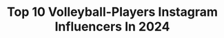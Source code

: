 ---
title: Top 10 Volleyball-Players Instagram Influencers In 2024
description: >-
  Find top volleyball-players Instagram influencers in 2024. Most popular hashtags: #volleyball #volleyballplayer #volei #volleyballteam.
platform: Instagram
hits: 367
text_top: Discover the top-rated Instagram profiles on inBeat.
text_bottom: Our search engine aggregates 367 Instagram influencers like this for you to contact.
profiles:
  - username: "morganebeck"
    fullname: >-
      Morgan Miller - The Simple Mom
    bio: >-
      Mama to 8 🧿 💍 @millerbode Former Pro Indoor + Beach Volleyball Player Former Cal Golden Bear
    location: "United States"
    followers: 166436
    engagement: 771
    commentsToLikes: 0.029534
    id: ck0twinp6fjxv0i1951wwoqzo
    verified: true
    hashtags: "#scarletoliviakhione, #holidays, #babygirl, #eddiebeck"
  - username: "tobiaskrick"
    fullname: >-
      Tobias Krick
    bio: >-
      Hey I am Tobias Professional Volleyball Player and 2.13m/7ft tall Follow if you’re shorter than me
    location: "United States"
    followers: 1168450
    engagement: 969
    commentsToLikes: 0.003448
    id: ck5c3x2bv07wd0i11hcna26ki
    verified: false
    hashtags: "#volleyball, #haikyuu, #reels, #tall"
  - username: "melissalessa"
    fullname: >-
      Melissa Fuchs Powell
    bio: >-
      that funny volleyball girl I made a course for agilities & vertical strictly for VOLLEYBALL PLAYERS @hopphomie 🇧🇷🇺🇸 Pro Beach Volleyball
    location: "United States"
    followers: 54552
    engagement: 3797
    commentsToLikes: 0.018457
    id: ck5buhg83hsiz0i11vd1b6cnw
    verified: false
    hashtags: "#volleyballboys, #volleyball, #volley, #volleyballtime"
  - username: "wilfredo_leon_official"
    fullname: >-
      Wilfredo León Venero
    bio: >-
      Volleyball player: 🔸Club: @bogdanka_luk_lublin 🏐 🔸@polskasiatkowka_official 🇵🇱 In cooperation with: 🔹@galeco.pl 🔹@zamst_global 🔹@plussszofficial
    location: "Poland"
    followers: 381450
    engagement: 532
    commentsToLikes: 0.006173
    id: ck15p9renwsu60i1985j7vqir
    verified: true
    hashtags: "#perugia, #miastolublin, #teampl, #latajciewysoko"
  - username: "kiannady"
    fullname: >-
      Kim Kianna Dy
    bio: >-
      Professional Volleyball Player 🏐🇵🇭
    location: "Singapore"
    followers: 994943
    engagement: 945
    commentsToLikes: 0.003032
    id: ck5pybixxv8010i11zs4ck0pg
    verified: true
    hashtags: "#teamsuki, #infinixzero305g, #captureyourownstory, #vlogmasters"
  - username: "gabiguimaraes10"
    fullname: >-
      Gabriela Guimaraes
    bio: >-
      🇧🇷 | volleyball player 🥈 | olympic medalist Tokyo2020 👊🏼 | @nike athlete 🏐 | @vakifbanksk MKT: gabi@amma.com.vc 📮 | gabi@gabiguimaraes.com
    location: "Brazil"
    followers: 1216195
    engagement: 1194
    commentsToLikes: 0.019202
    id: ck15u08wvks6m0i19ofmgjzol
    verified: true
    hashtags: "#timebrasil, #tokyo2020, #foco, #vnl"
  - username: "anup_dcosta"
    fullname: >-
      Anup D Costa
    bio: >-
      🇮🇳Indian International Volleyball Player 😎 6’4 .194cm 🏐AVC Best Player 🏆KOA Awarde 🏆Kemp’gowda Awarde 🏆Eklavya Awarde 🧑‍💻 @incometaxindia.official💷
    location: "India"
    followers: 93855
    engagement: 1311
    commentsToLikes: 0.012655
    id: ck8t581qt947n0j78306wrc6j
    verified: false
    hashtags: "#ad7, #volleyballplayer, #anupdcosta, #viralvolleyball"
  - username: "budinger10"
    fullname: >-
      Chase Budinger
    bio: >-
      ◼ 7 year NBA veteran ◼ Professional Beach Volleyball Player🇺🇸
    location: "United States"
    followers: 12762
    engagement: 763
    commentsToLikes: 0.037264
    id: ck0vzoe0fa3b10i19cvj8rcvr
    verified: true
    hashtags: "#avpbeach, #california, #video, #volleyball"
  - username: "kubapopiwczak"
    fullname: >-
      Jakub Popiwczak
    bio: >-
      Volleyball Player 🏐🏐 @klubjw #3 Polish national team 🇵🇱
    location: "Poland"
    followers: 31252
    engagement: 1151
    commentsToLikes: 0.006807
    id: ck6ubgv449hum0j71w0mscwqf
    verified: false
    hashtags: "#prezerograndprix, #jastrzebskiwegiel, #plusliga, #klubjw"
  - username: "kimyk10"
    fullname: >-
      김연경 Yeon Koung Kim
    bio: >-
      Professional Volleyball Player 🔟 @kyk_foundation Chairman 3x KOREA Olympian 🇰🇷🏐 Team- @underarmourkr @activia_kr.official @juvisdiet
    location: "South Korea"
    followers: 1645101
    engagement: 732
    commentsToLikes: 0.012021
    id: ck0tu8on7634r0i19wgs5v4lm
    verified: true
    hashtags: "#studiokalopsia, #portre, #reuterssport, #strongwomen"
---